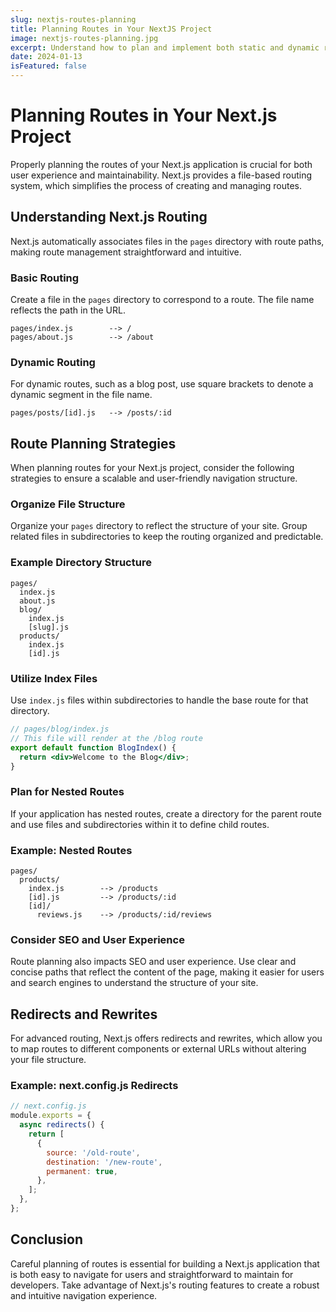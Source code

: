 ```yaml
---
slug: nextjs-routes-planning
title: Planning Routes in Your NextJS Project
image: nextjs-routes-planning.jpg
excerpt: Understand how to plan and implement both static and dynamic routes in your NextJS project.
date: 2024-01-13
isFeatured: false
---
```


# Planning Routes in Your Next.js Project

Properly planning the routes of your Next.js application is crucial for both user experience and maintainability. Next.js provides a file-based routing system, which simplifies the process of creating and managing routes.

## Understanding Next.js Routing

Next.js automatically associates files in the `pages` directory with route paths, making route management straightforward and intuitive.

### Basic Routing

Create a file in the `pages` directory to correspond to a route. The file name reflects the path in the URL.

```plaintext
pages/index.js        --> /
pages/about.js        --> /about
```

### Dynamic Routing

For dynamic routes, such as a blog post, use square brackets to denote a dynamic segment in the file name.

```plaintext
pages/posts/[id].js   --> /posts/:id
```

## Route Planning Strategies

When planning routes for your Next.js project, consider the following strategies to ensure a scalable and user-friendly navigation structure.

### Organize File Structure

Organize your `pages` directory to reflect the structure of your site. Group related files in subdirectories to keep the routing organized and predictable.

### Example Directory Structure

```plaintext
pages/
  index.js
  about.js
  blog/
    index.js
    [slug].js
  products/
    index.js
    [id].js
```

### Utilize Index Files

Use `index.js` files within subdirectories to handle the base route for that directory.

```jsx
// pages/blog/index.js
// This file will render at the /blog route
export default function BlogIndex() {
  return <div>Welcome to the Blog</div>;
}
```

### Plan for Nested Routes

If your application has nested routes, create a directory for the parent route and use files and subdirectories within it to define child routes.

### Example: Nested Routes

```plaintext
pages/
  products/
    index.js        --> /products
    [id].js         --> /products/:id
    [id]/
      reviews.js    --> /products/:id/reviews
```

### Consider SEO and User Experience

Route planning also impacts SEO and user experience. Use clear and concise paths that reflect the content of the page, making it easier for users and search engines to understand the structure of your site.

## Redirects and Rewrites

For advanced routing, Next.js offers redirects and rewrites, which allow you to map routes to different components or external URLs without altering your file structure.

### Example: next.config.js Redirects

```javascript
// next.config.js
module.exports = {
  async redirects() {
    return [
      {
        source: '/old-route',
        destination: '/new-route',
        permanent: true,
      },
    ];
  },
};
```

## Conclusion

Careful planning of routes is essential for building a Next.js application that is both easy to navigate for users and straightforward to maintain for developers. Take advantage of Next.js's routing features to create a robust and intuitive navigation experience.
